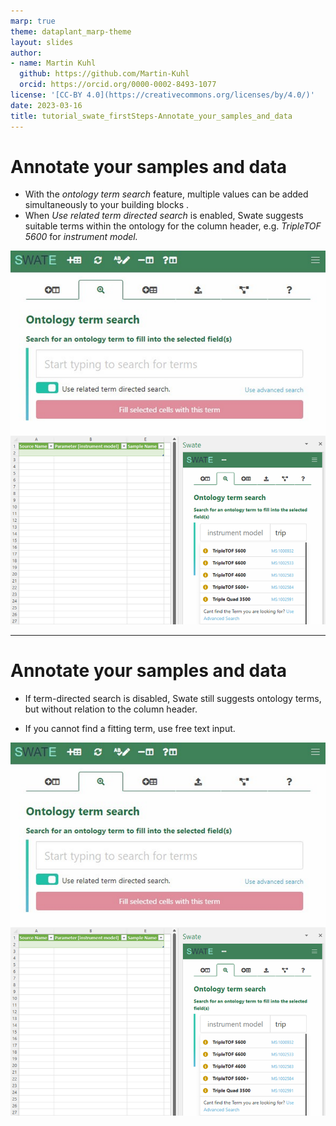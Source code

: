 ```yaml
---
marp: true
theme: dataplant_marp-theme
layout: slides
author:
- name: Martin Kuhl
  github: https://github.com/Martin-Kuhl
  orcid: https://orcid.org/0000-0002-8493-1077
license: '[CC-BY 4.0](https://creativecommons.org/licenses/by/4.0/)'
date: 2023-03-16
title: tutorial_swate_firstSteps-Annotate_your_samples_and_data
---
```


# Annotate your samples and data <!--fit-->

   
- With the *ontology term search* feature, multiple values can be added simultaneously to your building blocks .
- When *Use related term directed search* is enabled, Swate  suggests suitable terms within the ontology  for the column header, e.g.
*TripleTOF* *5600* for *instrument model.*

![bg right w:450](./../../img/swate_ontologyTermSearch2.png)

--- 

# Annotate your samples and data <!--fit-->

- If term-directed search is disabled, Swate still suggests ontology terms, but without relation to the column header.

- If you cannot find a fitting term, use free text input.

![bg right w:400](./../../img/swate_ontologyTermSearch2.png)
